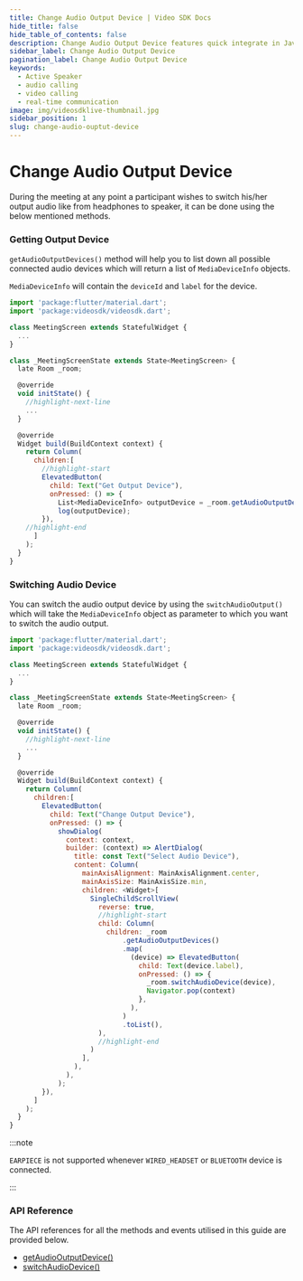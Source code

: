```yaml
---
title: Change Audio Output Device | Video SDK Docs
hide_title: false
hide_table_of_contents: false
description: Change Audio Output Device features quick integrate in Javascript, React JS, Android, IOS, React Native, Flutter with Video SDK to add live video & audio conferencing to your applications.
sidebar_label: Change Audio Output Device
pagination_label: Change Audio Output Device
keywords:
  - Active Speaker
  - audio calling
  - video calling
  - real-time communication
image: img/videosdklive-thumbnail.jpg
sidebar_position: 1
slug: change-audio-ouptut-device
---
```


# Change Audio Output Device

During the meeting at any point a participant wishes to switch his/her output audio like from headphones to speaker, it can be done using the below mentioned methods.

### Getting Output Device

`getAudioOutputDevices()` method will help you to list down all possible connected audio devices which will return a list of `MediaDeviceInfo` objects.

`MediaDeviceInfo` will contain the `deviceId` and `label` for the device.

```js
import 'package:flutter/material.dart';
import 'package:videosdk/videosdk.dart';

class MeetingScreen extends StatefulWidget {
  ...
}

class _MeetingScreenState extends State<MeetingScreen> {
  late Room _room;

  @override
  void initState() {
    //highlight-next-line
    ...
  }

  @override
  Widget build(BuildContext context) {
    return Column(
      children:[
        //highlight-start
        ElevatedButton(
          child: Text("Get Output Device"),
          onPressed: () => {
            List<MediaDeviceInfo> outputDevice = _room.getAudioOutputDevices()
            log(outputDevice);
        }),
    //highlight-end
      ]
    );
  }
}
```

### Switching Audio Device

You can switch the audio output device by using the `switchAudioOutput()` which will take the `MediaDeviceInfo` object as parameter to which you want to switch the audio output.

```js
import 'package:flutter/material.dart';
import 'package:videosdk/videosdk.dart';

class MeetingScreen extends StatefulWidget {
  ...
}

class _MeetingScreenState extends State<MeetingScreen> {
  late Room _room;

  @override
  void initState() {
    //highlight-next-line
    ...
  }

  @override
  Widget build(BuildContext context) {
    return Column(
      children:[
        ElevatedButton(
          child: Text("Change Output Device"),
          onPressed: () => {
            showDialog(
              context: context,
              builder: (context) => AlertDialog(
                title: const Text("Select Audio Device"),
                content: Column(
                  mainAxisAlignment: MainAxisAlignment.center,
                  mainAxisSize: MainAxisSize.min,
                  children: <Widget>[
                    SingleChildScrollView(
                      reverse: true,
                      //highlight-start
                      child: Column(
                        children: _room
                            .getAudioOutputDevices()
                            .map(
                              (device) => ElevatedButton(
                                child: Text(device.label),
                                onPressed: () => {
                                  _room.switchAudioDevice(device),
                                  Navigator.pop(context)
                                },
                              ),
                            )
                            .toList(),
                      ),
                      //highlight-end
                    )
                  ],
                ),
              ),
            );
        }),
      ]
    );
  }
}
```

:::note

`EARPIECE` is not supported whenever `WIRED_HEADSET` or `BLUETOOTH` device is connected.

:::

### API Reference

The API references for all the methods and events utilised in this guide are provided below.

- [getAudioOutputDevice()](/flutter/api/sdk-reference/room-class/medthods#getaudiooutputdevice)
- [switchAudioDevice()](/flutter/api/sdk-reference/room-class/medthods#switchAudioDevice)
